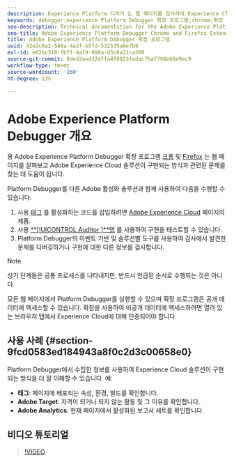 ```yaml
---
description: Experience Platform 디버거 는 웹 페이지를 검사하여 Experience Cloud 솔루션이 구현되는 방식과 관련된 문제를 찾는 데 도움이 됩니다.
keywords: debugger;experience Platform Debugger 확장 프로그램;chrome;확장 프로그램
seo-description: Technical documentation for the Adobe Experience Platform Debugger Chrome and Firefox Extension - examine your web pages and understand problems with your Experience Cloud solution mplementations
seo-title: Adobe Experience Platform Debugger Chrome and Firefox Extension
title: Adobe Experience Platform Debugger 확장 프로그램
uuid: 42e2c8a2-548a-4a3f-b57d-532535a0e7b9
exl-id: e02bc318-fbff-4a19-980a-d5c0a21ca300
source-git-commit: 8ded2aed32dffa4f0923fedac7baf798e68a9ec9
workflow-type: tm+mt
source-wordcount: '260'
ht-degree: 13%

---
```


# Adobe Experience Platform Debugger 개요

용 Adobe Experience Platform Debugger 확장 프로그램 [크롬](https://chrome.google.com/webstore/detail/adobe-experience-cloud-de/ocdmogmohccmeicdhlhhgepeaijenapj) 및 [Firefox](https://addons.mozilla.org/ko-KR/firefox/addon/adobe-experience-platform-dbg/) 는 웹 페이지를 살펴보고 Adobe Experience Cloud 솔루션이 구현되는 방식과 관련된 문제를 찾는 데 도움이 됩니다.

Platform Debugger를 다른 Adobe 활성화 솔루션과 함께 사용하여 다음을 수행할 수 있습니다.

1. 사용 [태그](../tags/home.md) 를 활성화하는 코드를 삽입하려면 [Adobe Experience Cloud](https://experienceleague.adobe.com/docs/core-services/interface/experience-cloud.html) 페이지의 제품.
1. 사용 [**[!UICONTROL Auditor ]**탭](./auditor/overview.md) 를 사용하여 구현을 테스트할 수 있습니다.
1. Platform Debugger의 이벤트 기반 및 솔루션별 도구를 사용하여 감사에서 발견한 문제를 디버깅하거나 구현에 대한 다른 정보를 검사합니다.

>[!NOTE]
>
>상기 단계들은 공통 프로세스를 나타내지만, 반드시 언급된 순서로 수행되는 것은 아니다.

모든 웹 페이지에서 Platform Debugger를 실행할 수 있으며 확장 프로그램은 공개 데이터에 액세스할 수 있습니다. 확장을 사용하여 비공개 데이터에 액세스하려면 열려 있는 브라우저 탭에서 Experience Cloud에 대해 인증되어야 합니다.

## 사용 사례 {#section-9fcd0583ed184943a8f0c2d3c00658e0}

Platform Debugger에서 수집한 정보를 사용하여 Experience Cloud 솔루션이 구현되는 방식을 더 잘 이해할 수 있습니다. 예:

* **태그**: 페이지에 배포되는 속성, 환경, 빌드를 확인합니다.
* **Adobe Target**: 자격이 되거나 되지 않는 활동 및 그 이유를 확인합니다.
* **Adobe Analytics**: 현재 페이지에서 활성화된 보고서 세트를 확인합니다.

## 비디오 튜토리얼

>[!VIDEO](https://video.tv.adobe.com/v/32156?quality=12&learn=on)
